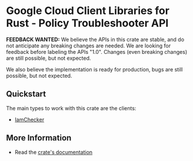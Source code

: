 # Google Cloud Client Libraries for Rust - Policy Troubleshooter API

<!-- Code generated by sidekick. DO NOT EDIT. -->

**FEEDBACK WANTED:** We believe the APIs in this crate are stable, and
do not anticipate any breaking changes are needed. We are looking for
feedback before labeling the APIs "1.0". Changes (even breaking changes)
are still possible, but not expected.

We also believe the implementation is ready for production, bugs are
still possible, but not expected.

## Quickstart

The main types to work with this crate are the clients:

- [IamChecker]

## More Information

- Read the [crate's documentation](https://docs.rs/google-cloud-policytroubleshooter-v1/latest/google-cloud-policytroubleshooter-v1)

[IamChecker]: https://docs.rs/google-cloud-policytroubleshooter-v1/latest/google_cloud_policytroubleshooter_v1/client/struct.IamChecker.html
